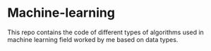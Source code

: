 # Machine-learning
This repo contains the code of different types of algorithms used in machine learning field worked by me based on data types.
